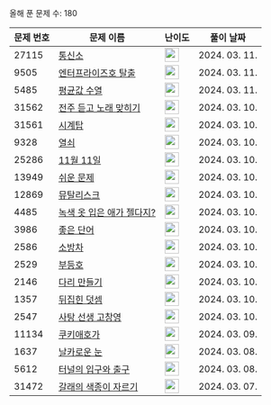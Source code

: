 올해 푼 문제 수: 180

| 문제 번호 | 문제 이름 | 난이도 | 풀이 날짜 |
| --- | --- | --- | --- |
| 27115 | [통신소](https://www.acmicpc.net/problem/27115) | <img height="25px" width="25px=" src="https://static.solved.ac/tier_small/15.svg"/> | 2024. 03. 11.  |
| 9505 | [엔터프라이즈호 탈출](https://www.acmicpc.net/problem/9505) | <img height="25px" width="25px=" src="https://static.solved.ac/tier_small/12.svg"/> | 2024. 03. 11.  |
| 5485 | [평균값 수열](https://www.acmicpc.net/problem/5485) | <img height="25px" width="25px=" src="https://static.solved.ac/tier_small/14.svg"/> | 2024. 03. 11.  |
| 31562 | [전주 듣고 노래 맞히기](https://www.acmicpc.net/problem/31562) | <img height="25px" width="25px=" src="https://static.solved.ac/tier_small/5.svg"/> | 2024. 03. 10.  |
| 31561 | [시계탑](https://www.acmicpc.net/problem/31561) | <img height="25px" width="25px=" src="https://static.solved.ac/tier_small/2.svg"/> | 2024. 03. 10.  |
| 9328 | [열쇠](https://www.acmicpc.net/problem/9328) | <img height="25px" width="25px=" src="https://static.solved.ac/tier_small/15.svg"/> | 2024. 03. 10.  |
| 25286 | [11월 11일](https://www.acmicpc.net/problem/25286) | <img height="25px" width="25px=" src="https://static.solved.ac/tier_small/3.svg"/> | 2024. 03. 10.  |
| 13949 | [쉬운 문제](https://www.acmicpc.net/problem/13949) | <img height="25px" width="25px=" src="https://static.solved.ac/tier_small/23.svg"/> | 2024. 03. 10.  |
| 12869 | [뮤탈리스크](https://www.acmicpc.net/problem/12869) | <img height="25px" width="25px=" src="https://static.solved.ac/tier_small/12.svg"/> | 2024. 03. 10.  |
| 4485 | [녹색 옷 입은 애가 젤다지?](https://www.acmicpc.net/problem/4485) | <img height="25px" width="25px=" src="https://static.solved.ac/tier_small/12.svg"/> | 2024. 03. 10.  |
| 3986 | [좋은 단어](https://www.acmicpc.net/problem/3986) | <img height="25px" width="25px=" src="https://static.solved.ac/tier_small/7.svg"/> | 2024. 03. 10.  |
| 2586 | [소방차](https://www.acmicpc.net/problem/2586) | <img height="25px" width="25px=" src="https://static.solved.ac/tier_small/25.svg"/> | 2024. 03. 10.  |
| 2529 | [부등호](https://www.acmicpc.net/problem/2529) | <img height="25px" width="25px=" src="https://static.solved.ac/tier_small/10.svg"/> | 2024. 03. 10.  |
| 2146 | [다리 만들기](https://www.acmicpc.net/problem/2146) | <img height="25px" width="25px=" src="https://static.solved.ac/tier_small/13.svg"/> | 2024. 03. 10.  |
| 1357 | [뒤집힌 덧셈](https://www.acmicpc.net/problem/1357) | <img height="25px" width="25px=" src="https://static.solved.ac/tier_small/5.svg"/> | 2024. 03. 10.  |
| 2547 | [사탕 선생 고창영](https://www.acmicpc.net/problem/2547) | <img height="25px" width="25px=" src="https://static.solved.ac/tier_small/3.svg"/> | 2024. 03. 10.  |
| 11134 | [쿠키애호가](https://www.acmicpc.net/problem/11134) | <img height="25px" width="25px=" src="https://static.solved.ac/tier_small/3.svg"/> | 2024. 03. 09.  |
| 1637 | [날카로운 눈](https://www.acmicpc.net/problem/1637) | <img height="25px" width="25px=" src="https://static.solved.ac/tier_small/17.svg"/> | 2024. 03. 08.  |
| 5612 | [터널의 입구와 출구](https://www.acmicpc.net/problem/5612) | <img height="25px" width="25px=" src="https://static.solved.ac/tier_small/3.svg"/> | 2024. 03. 08.  |
| 31472 | [갈래의 색종이 자르기](https://www.acmicpc.net/problem/31472) | <img height="25px" width="25px=" src="https://static.solved.ac/tier_small/3.svg"/> | 2024. 03. 07.  |
